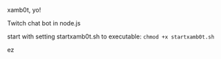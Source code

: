 xamb0t, yo!

Twitch chat bot in node.js

start with setting startxamb0t.sh to executable:
```chmod +x startxamb0t.sh```

ez
